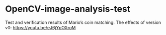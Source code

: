 # OpenCV-image-analysis-test
Test and verification results of Mario’s coin matching.
The effects of version v0: https://youtu.be/eJ6jYpOXroM
